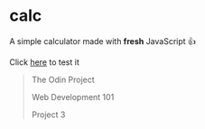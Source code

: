 # calc

A simple calculator made with **fresh** JavaScript 👍

Click [here](https://bricebasty.github.io/calc) to test it 


> The Odin Project
> 
> Web Development 101
> 
> Project 3
